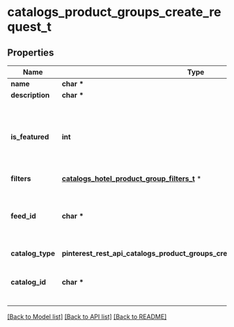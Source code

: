 # catalogs_product_groups_create_request_t

## Properties
Name | Type | Description | Notes
------------ | ------------- | ------------- | -------------
**name** | **char \*** |  | 
**description** | **char \*** |  | [optional] 
**is_featured** | **int** | boolean indicator of whether the product group is being featured or not | [optional] [default to false]
**filters** | [**catalogs_hotel_product_group_filters_t**](catalogs_hotel_product_group_filters.md) \* |  | 
**feed_id** | **char \*** | Catalog Feed id pertaining to the catalog product group. | 
**catalog_type** | **pinterest_rest_api_catalogs_product_groups_create_request_CATALOGTYPE_e** |  | 
**catalog_id** | **char \*** | Catalog id pertaining to the hotel product group. | 

[[Back to Model list]](../README.md#documentation-for-models) [[Back to API list]](../README.md#documentation-for-api-endpoints) [[Back to README]](../README.md)


